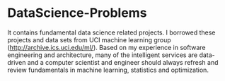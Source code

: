 # DataScience-Problems
It contains fundamental data science related projects.
I borrowed these projects and data sets from UCI machine learning group (http://archive.ics.uci.edu/ml/). 
Based on my experience in software engineering and architecture, many of the intelligent services are data-driven and a computer scientist and engineer should always refresh and review fundamentals in machine learning, statistics and optimization.
